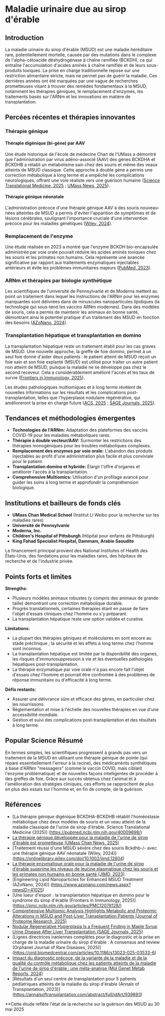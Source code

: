 
# Maladie urinaire due au sirop d'érable

## Introduction

La maladie urinaire du sirop d'érable (MSUD) est une maladie héréditaire rare, potentiellement mortelle, causée par des mutations dans le complexe de l'alpha-cétoacide déshydrogénase à chaîne ramifiée (BCKDH), ce qui entraîne l'accumulation d'acides aminés à chaîne ramifiée et de leurs sous-produits toxiques. La prise en charge traditionnelle repose sur une restriction alimentaire stricte, mais ne permet pas de guérir la maladie. Ces dernières années ont été marquées par une vague de recherches prometteuses visant à trouver des remèdes fondamentaux à la MSUD, notamment les thérapies géniques, le remplacement d'enzymes, les traitements basés sur l'ARNm et les innovations en matière de transplantation.

## Percées récentes et thérapies innovantes

### Thérapie génique

#### Thérapie digénique (bi-gène) par AAV
Une étude historique de l'école de médecine Chan de l'UMass a démontré que l'administration par virus adéno-associé (AAV) des gènes BCKDHA et BCKDHB a rétabli un métabolisme sain chez des souris et même des veaux atteints de MSUD classique. Cette approche à double gène a permis une correction métabolique à long terme et a empêché les complications neurologiques, offrant une voie réaliste vers une guérison humaine ([Science Translational Medicine, 2025](https://pubmed.ncbi.nlm.nih.gov/40009698/) ; [UMass News, 2025](https://www.umassmed.edu/news/news-archives/2025/02/gene-therapy-developed-for-maple-syrup-urine-disease-shows-promise-new-umass-chan-study-reports/)).

#### Thérapie génique néonatale
L'administration précoce d'une thérapie génique AAV à des souris nouveau-nées atteintes de MSUD a permis d'éviter l'apparition de symptômes et de lésions cérébrales, soulignant l'importance cruciale d'une intervention précoce pour les maladies génétiques ([Wiley, 2024](https://onlinelibrary.wiley.com/doi/10.1002/jimd.12604)).

### Remplacement de l'enzyme

Une étude réalisée en 2023 a montré que l'enzyme BCKDH bio-encapsulée administrée par voie orale pouvait réduire les acides aminés toxiques chez les souris et les primates non humains. Cela représente une avancée significative par rapport aux traitements enzymatiques injectables antérieurs et évite les problèmes immunitaires majeurs ([PubMed, 2023](https://pubmed.ncbi.nlm.nih.gov/37494004/)).

### ARNm et thérapies par biologie synthétique

Les scientifiques de l'université de Pennsylvanie et de Moderna mettent au point un traitement dans lequel les instructions de l'ARNm pour les enzymes manquantes sont délivrées dans de minuscules nanoparticules lipidiques (la technologie qui sous-tend les vaccins ARNm modernes). Dans des modèles de souris, cela a permis de maintenir les animaux en bonne santé, démontrant ainsi le potentiel pratique d'un traitement des MSUD en fonction des besoins ([AZoNano, 2024](https://www.azonano.com/news.aspx?newsID=41025)).

### Transplantation hépatique et transplantation en domino

La transplantation hépatique reste un traitement établi pour les cas graves de MSUD. Une nouvelle approche, la greffe de foie domino, permet à un seul foie donné d'aider deux patients : le patient atteint de MSUD reçoit un foie sain et son foie explanté (MSUD) est utilisé pour traiter un autre patient non atteint de MSUD, puisque la maladie ne se développe pas chez le second receveur. Cela a considérablement amélioré l'accès et les taux de survie ([Frontiers in Immunology, 2025](https://pmc.ncbi.nlm.nih.gov/articles/PMC12078128/)).

Les études pathologiques multiomiques et à long terme révèlent de nouvelles informations sur les résultats et les complications post-transplantation, telles que l'hyperplasie nodulaire régénérative, qui amélioreront la prise en charge future ([ACS, 2025](https://pubs.acs.org/doi/10.1021/acs.jproteome.5c00166) ; [SAGE Journals, 2025](https://journals.sagepub.com/doi/10.1177/10935266251333007)).

## Tendances et méthodologies émergentes

- **Technologies de l'ARNm:** Adaptation des plateformes des vaccins COVID-19 pour les maladies métaboliques rares.
- **Thérapie à double vecteur/AAV:** Surmonter les restrictions des thérapies monogéniques pour les troubles métaboliques complexes.
- **Remplacement des enzymes par voie orale:** L'abandon des produits injectables au profit d'une administration plus facile et plus conviviale pour le patient.
- **Transplantation domino et hybride:** Élargir l'offre d'organes et améliorer l'accès à la transplantation.
- **Comprehensive Multiomics:** Utilisation d'un profilage avancé pour guider les soins à long terme et approfondir la compréhension biologique.

## Institutions et bailleurs de fonds clés

- **UMass Chan Medical School** (Institut Li Weibo pour la recherche sur les maladies rares)
- **Université de Pennsylvanie**
- **Moderna, Inc.**
- **Children's Hospital of Pittsburgh** (Hôpital pour enfants de Pittsburgh)
- **King Fahad Specialist Hospital, Dammam, Arabie Saoudite**

Le financement principal provient des National Institutes of Health des États-Unis, des fondations pour les maladies rares, des hôpitaux de recherche et de l'industrie privée.

## Points forts et limites

**Strengths:**
- Plusieurs modèles animaux robustes (y compris des animaux de grande taille) démontrant une correction métabolique durable.
- Progrès translationnels, certaines thérapies étant en passe de faire l'objet d'essais cliniques chez l'homme ou s'y préparant.
- La transplantation hépatique reste une option validée et curative.

**Limitations:**
- La plupart des thérapies géniques et moléculaires en sont encore au stade préclinique ; la sécurité et les effets à long terme chez l'homme sont inconnus.
- La transplantation hépatique est limitée par la disponibilité des organes, les risques d'immunosuppression à vie et les éventuelles pathologies hépatiques post-transplantation.
- La thérapie enzymatique par voie orale n'a pas encore fait l'objet d'essais chez l'homme et pourrait être confrontée à des problèmes de réponse immunitaire ou d'efficacité à long terme.

**Défis restants:**
- Assurer une délivrance sûre et efficace des gènes, en particulier chez les nourrissons.
- Réglementation et mise à l'échelle des nouvelles thérapies en vue d'une accessibilité mondiale.
- Gestion et suivi des complications post-transplantation et des résultats à long terme.

## Popular Science Résumé

En termes simples, les scientifiques progressent à grands pas vers un traitement de la MSUD en utilisant une thérapie génique de pointe (qui répare essentiellement l'erreur à la racine), des médicaments synthétiques à base d'ARNm "messagers" (comme le vaccin COVID, mais ciblant l'enzyme problématique) et de nouvelles façons intelligentes de procéder à des greffes de foie. Grâce aux succès obtenus chez l'animal et à l'amélioration des stratégies cliniques, ces efforts se rapprochent de plus en plus des essais sur l'homme et, en fin de compte, de la guérison.

## Références

- [La thérapie génique digénique BCKDHA-BCKDHB rétablit l'homéostasie métabolique chez deux modèles de souris et un veau atteint de la maladie classique de l'urine de sirop d'érable. Science Translational Medicine (2025)] (https://pubmed.ncbi.nlm.nih.gov/40009698/)
- [La thérapie génique développée pour la maladie de l'urine de sirop d'érable est prometteuse (UMass Chan News, 2025)](https://www.umassmed.edu/news/news-archives/2025/02/gene-therapy-developed-for-maple-syrup-urine-disease-shows-promise-new-umass-chan-study-reports/)
- [Traitement réussi d'une MSUD sévère chez des souris Bckdhb-/- avec une thérapie génique AAV néonatale (Wiley, 2024)] (https://onlinelibrary.wiley.com/doi/10.1002/jimd.12604)
- [La thérapie enzymatique orale pour la maladie de l'urine de sirop d'érable supprime les niveaux de leucine plasmatique chez les souris et les primates non humains en bonne santé (JIMD, 2023)](https://pubmed.ncbi.nlm.nih.gov/37494004/)
- [Engineering Lipid Nanoparticles for Enhanced MSUD Treatment (AZoNano, 2024)] (https://www.azonano.com/news.aspx?newsID=41025)
- [Une lueur d'espoir : la transplantation hépatique en domino pour le syndrome du sirop d'érable (Frontiers in Immunology, 2025)] (https://pmc.ncbi.nlm.nih.gov/articles/PMC12078128/)
- [Comprehensive Multiomic Analysis Highlights Metabolic and Proteomic Alterations in MSUD and Post-Liver Transplantation Patients (Journal of Proteome Research, 2025)](https://pubs.acs.org/doi/10.1021/acs.jproteome.5c00166)
- [Nodular Regenerative Hyperplasia Is a Frequent Finding in Maple Syrup Urine Disease After Liver Transplantation (SAGE Journals, 2025)](https://journals.sagepub.com/doi/10.1177/10935266251333007)
- [Lignes directrices iraniennes complètes pour le diagnostic et la prise en charge de la maladie urinaire du sirop d'érable : A consensus and review (Orphanet Journal of Rare Diseases, 2025)] (https://ojrd.biomedcentral.com/articles/10.1186/s13023-025-03533-6)
- [Impact du diagnostic précoce, de la variante de la maladie et de la qualité du contrôle métabolique chez les patients atteints de la maladie de l'urine de sirop d'érable : une méta-analyse (Mol Genet Metab Reports, 2024)](https://www.sciencedirect.com/science/article/pii/S1098360024002375)
- [Résultats d'un seul centre de transplantation pour 5 patients pédiatriques atteints de la maladie du sirop d'érable (Annals of Transplantation, 2023)] (https://annalsoftransplantation.com/abstract/full/idArt/939893)

**Cette étude reflète l'état de la recherche sur la guérison des MSUD au 30 mai 2025

